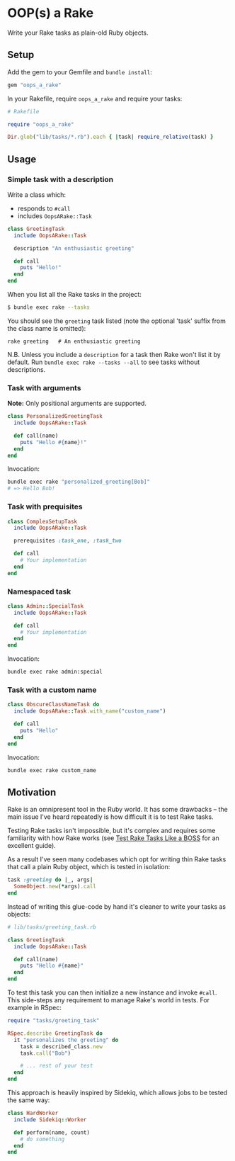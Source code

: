 # OOP(s) a Rake

Write your Rake tasks as plain-old Ruby objects.

## Setup

Add the gem to your Gemfile and `bundle install`:

```ruby
gem "oops_a_rake"
```

In your Rakefile, require `oops_a_rake` and require your tasks:

```ruby
# Rakefile

require "oops_a_rake"

Dir.glob("lib/tasks/*.rb").each { |task| require_relative(task) }
```

## Usage

### Simple task with a description

Write a class which:

- responds to `#call`
- includes `OopsARake::Task`

```ruby
class GreetingTask
  include OopsARake::Task

  description "An enthusiastic greeting"

  def call
    puts "Hello!"
  end
end
```

When you list all the Rake tasks in the project:

```sh
$ bundle exec rake --tasks
```

You should see the `greeting` task listed (note the optional 'task' suffix from
the class name is omitted):

```
rake greeting   # An enthusiastic greeting
```

N.B. Unless you include a `description` for a task then Rake won't list it by
default. Run `bundle exec rake --tasks --all` to see tasks without descriptions.

### Task with arguments

**Note:** Only positional arguments are supported.

```ruby
class PersonalizedGreetingTask
  include OopsARake::Task

  def call(name)
    puts "Hello #{name}!"
  end
end
```

Invocation:

```sh
bundle exec rake "personalized_greeting[Bob]"
# => Hello Bob!
```

### Task with prequisites

```ruby
class ComplexSetupTask
  include OopsARake::Task

  prerequisites :task_one, :task_two

  def call
    # Your implementation
  end
end
```

### Namespaced task

```ruby
class Admin::SpecialTask
  include OopsARake::Task

  def call
    # Your implementation
  end
end
```

Invocation:

```sh
bundle exec rake admin:special
```

### Task with a custom name

```ruby
class ObscureClassNameTask do
  include OopsARake::Task.with_name("custom_name")

  def call
    puts "Hello"
  end
end
```

Invocation:

```sh
bundle exec rake custom_name
```

## Motivation

Rake is an omnipresent tool in the Ruby world. It has some drawbacks – the main
issue I've heard repeatedly is how difficult it is to test Rake tasks.

Testing Rake tasks isn't impossible, but it's complex and requires some
familiarity with how Rake works (see [Test Rake Tasks Like a BOSS][testing-tasks]
for an excellent guide).

As a result I've seen many codebases which opt for writing thin Rake tasks that
call a plain Ruby object, which is tested in isolation:

```ruby
task :greeting do |_, args|
  SomeObject.new(*args).call
end
```

Instead of writing this glue-code by hand it's cleaner to write your tasks as
objects:

```ruby
# lib/tasks/greeting_task.rb

class GreetingTask
  include OopsARake::Task

  def call(name)
    puts "Hello #{name}"
  end
end
```

To test this task you can then initialize a new instance and invoke `#call`.
This side-steps any requirement to manage Rake's world in tests. For example in
RSpec:


```ruby
require "tasks/greeting_task"

RSpec.describe GreetingTask do
  it "personalizes the greeting" do
    task = described_class.new
    task.call("Bob")

    # ... rest of your test
  end
end
```

This approach is heavily inspired by Sidekiq, which allows jobs to be tested the
same way:

```ruby
class HardWorker
  include Sidekiq::Worker

  def perform(name, count)
    # do something
  end
end
```

[testing-tasks]: https://thoughtbot.com/blog/test-rake-tasks-like-a-boss
